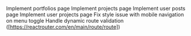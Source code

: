 <!-- Implement dynamic user navbar -->
<!-- Implement modal for portfolio experience and education lists -->
<!-- Implement modal for portfolio skill section skills -->
<!-- Hero image width -->
Implement portfolios page
Implement projects page
Implement user posts page
Implement user projects page
Fix style issue with mobile navigation on menu toggle
Handle dynamic  route validation ([https://reactrouter.com/en/main/route/route])
